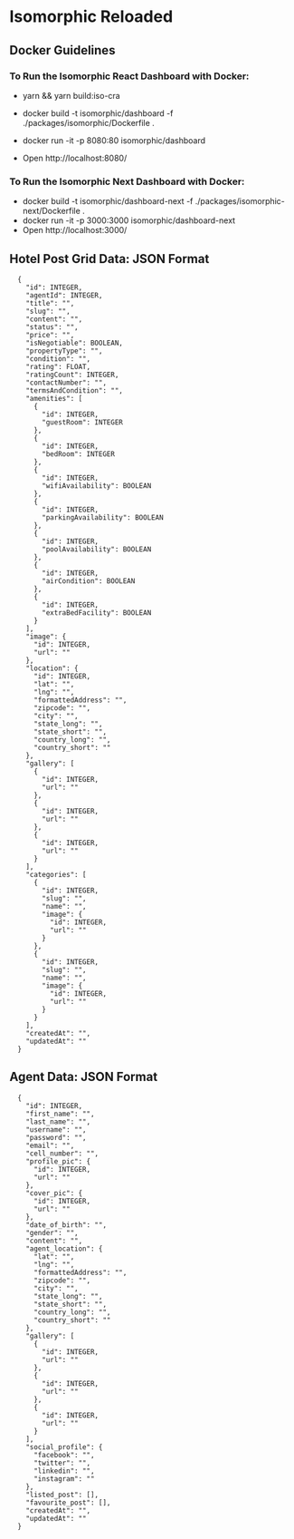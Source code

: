 # Isomorphic Reloaded

## Docker Guidelines

### To Run the Isomorphic React Dashboard with Docker:

- yarn && yarn build:iso-cra

- docker build -t isomorphic/dashboard -f ./packages/isomorphic/Dockerfile .
- docker run -it -p 8080:80 isomorphic/dashboard
- Open http://localhost:8080/

### To Run the Isomorphic Next Dashboard with Docker:

- docker build -t isomorphic/dashboard-next -f ./packages/isomorphic-next/Dockerfile .
- docker run -it -p 3000:3000 isomorphic/dashboard-next
- Open http://localhost:3000/

## Hotel Post Grid Data: JSON Format

```
  {
    "id": INTEGER,
    "agentId": INTEGER,
    "title": "",
    "slug": "",
    "content": "",
    "status": "",
    "price": "",
    "isNegotiable": BOOLEAN,
    "propertyType": "",
    "condition": "",
    "rating": FLOAT,
    "ratingCount": INTEGER,
    "contactNumber": "",
    "termsAndCondition": "",
    "amenities": [
      {
        "id": INTEGER,
        "guestRoom": INTEGER
      },
      {
        "id": INTEGER,
        "bedRoom": INTEGER
      },
      {
        "id": INTEGER,
        "wifiAvailability": BOOLEAN
      },
      {
        "id": INTEGER,
        "parkingAvailability": BOOLEAN
      },
      {
        "id": INTEGER,
        "poolAvailability": BOOLEAN
      },
      {
        "id": INTEGER,
        "airCondition": BOOLEAN
      },
      {
        "id": INTEGER,
        "extraBedFacility": BOOLEAN
      }
    ],
    "image": {
      "id": INTEGER,
      "url": ""
    },
    "location": {
      "id": INTEGER,
      "lat": "",
      "lng": "",
      "formattedAddress": "",
      "zipcode": "",
      "city": "",
      "state_long": "",
      "state_short": "",
      "country_long": "",
      "country_short": ""
    },
    "gallery": [
      {
        "id": INTEGER,
        "url": ""
      },
      {
        "id": INTEGER,
        "url": ""
      },
      {
        "id": INTEGER,
        "url": ""
      }
    ],
    "categories": [
      {
        "id": INTEGER,
        "slug": "",
        "name": "",
        "image": {
          "id": INTEGER,
          "url": ""
        }
      },
      {
        "id": INTEGER,
        "slug": "",
        "name": "",
        "image": {
          "id": INTEGER,
          "url": ""
        }
      }
    ],
    "createdAt": "",
    "updatedAt": ""
  }
```

## Agent Data: JSON Format

```
  {
    "id": INTEGER,
    "first_name": "",
    "last_name": "",
    "username": "",
    "password": "",
    "email": "",
    "cell_number": "",
    "profile_pic": {
      "id": INTEGER,
      "url": ""
    },
    "cover_pic": {
      "id": INTEGER,
      "url": ""
    },
    "date_of_birth": "",
    "gender": "",
    "content": "",
    "agent_location": {
      "lat": "",
      "lng": "",
      "formattedAddress": "",
      "zipcode": "",
      "city": "",
      "state_long": "",
      "state_short": "",
      "country_long": "",
      "country_short": ""
    },
    "gallery": [
      {
        "id": INTEGER,
        "url": ""
      },
      {
        "id": INTEGER,
        "url": ""
      },
      {
        "id": INTEGER,
        "url": ""
      }
    ],
    "social_profile": {
      "facebook": "",
      "twitter": "",
      "linkedin": "",
      "instagram": ""
    },
    "listed_post": [],
    "favourite_post": [],
    "createdAt": "",
    "updatedAt": ""
  }

```
